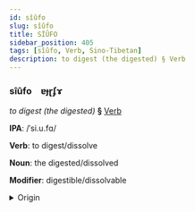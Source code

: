 ```yaml
---
id: sîûfo
slug: sîûfo
title: SÎÛFO
sidebar_position: 405
tags: [sîûfo, Verb, Sino-Tibetan]
description: to digest (the digested) § Verb
---
```


### sîûfo&emsp;<span kind="abugida">ɐɟɽʄɤ</span>

*to digest (the digested)* **§** [Verb](../../tags/Verb)

**IPA**: /ˈsi.u.fɑ/

**Verb**: to digest/dissolve

**Noun**: the digested/dissolved

**Modifier**: digestible/dissolvable

<details>
    <summary>Origin</summary>
    Cantonese 消化 siu1 faa3 /siːu̯.faː/<br/>
    <em>Sino-Tibetan Language Family</em>
</details>